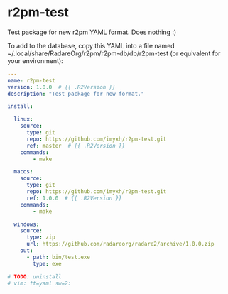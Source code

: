 r2pm-test
=========

Test package for new r2pm YAML format. Does nothing :)

To add to the database, copy this YAML into a file named
~/.local/share/RadareOrg/r2pm/r2pm-db/db/r2pm-test (or equivalent for your
environment):

```yaml
---
name: r2pm-test
version: 1.0.0  # {{ .R2Version }}
description: "Test package for new format."

install:

  linux:
    source:
      type: git
      repo: https://github.com/imyxh/r2pm-test.git
      ref: master  # {{ .R2Version }}
    commands:
        - make

  macos:
    source:
      type: git
      repo: https://github.com/imyxh/r2pm-test.git
      ref: 1.0.0  # {{ .R2Version }}
    commands:
        - make

  windows:
    source:
      type: zip
      url: https://github.com/radareorg/radare2/archive/1.0.0.zip
    out:
      - path: bin/test.exe
        type: exe

# TODO: uninstall
# vim: ft=yaml sw=2:
```

